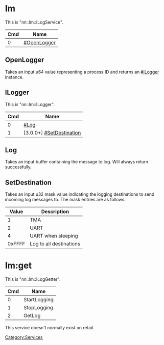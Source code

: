 # lm

This is "nn::lm::ILogService".

| Cmd | Name                                   |
| --- | -------------------------------------- |
| 0   | [\#OpenLogger](#OpenLogger "wikilink") |

## OpenLogger

Takes an input u64 value representing a process ID and returns an
[\#ILogger](#ILogger "wikilink") instance.

## ILogger

This is "nn::lm::ILogger".

| Cmd | Name                                                      |
| --- | --------------------------------------------------------- |
| 0   | [\#Log](#Log "wikilink")                                  |
| 1   | \[3.0.0+\] [\#SetDestination](#SetDestination "wikilink") |

## Log

Takes an input buffer containing the message to log. Will always return
successfully.

## SetDestination

Takes an input u32 mask value indicating the logging destinations to
send incoming log messages to. The mask entries are as follows:

| Value  | Description             |
| ------ | ----------------------- |
| 1      | TMA                     |
| 2      | UART                    |
| 4      | UART when sleeping      |
| 0xFFFF | Log to all destinations |

# lm:get

This is "nn::lm::ILogGetter".

| Cmd | Name         |
| --- | ------------ |
| 0   | StartLogging |
| 1   | StopLogging  |
| 2   | GetLog       |

This service doesn't normally exist on retail.

[Category:Services](Category:Services "wikilink")

